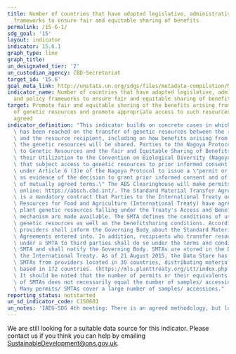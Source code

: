 ```yaml
---
title: Number of countries that have adopted legislative, administrative and policy
  frameworks to ensure fair and equitable sharing of benefits
permalink: /15-6-1/
sdg_goal: '15'
layout: indicator
indicator: 15.6.1
graph_type: line
graph_title:
un_designated_tier: '2'
un_custodian_agency: CBD-Secretariat
target_id: '15.6'
goal_meta_link: http://unstats.un.org/sdgs/files/metadata-compilation/Metadata-Goal-15.pdf
indicator_name: Number of countries that have adopted legislative, administrative
  and policy frameworks to ensure fair and equitable sharing of benefits
target: Promote fair and equitable sharing of the benefits arising from the utilization
  of genetic resources and promote appropriate access to such resources, as internationally
  agreed
indicator_definition: "This indicator builds on concrete cases in which agreement\
  \ has been reached on the transfer of genetic resources between the resource provider\
  \ and the resource recipient, including on how benefits arising from the use of\
  \ the genetic resources will be shared. Parties to the Nagoya Protocol on Access\
  \ to Genetic Resources and the Fair and Equitable Sharing of Benefits Arising from\
  \ their Utilization to the Convention on Biological Diversity (Nagoya Protocol)\
  \ that subject access to genetic resources to prior informed consent are obliged\
  \ under Article 6 (3)e of the Nagoya Protocol to issue a \"permit or its equivalent\
  \ as evidence of the decision to grant prior informed consent and of the establishment\
  \ of mutually agreed terms.\" The ABS Clearinghouse will make permits available\
  \ online: https://absch.cbd.int/. The Standard Material Transfer Agreement (SMTA)\
  \ is a mandatory contract that Parties to the International Treaty on Plant Genetic\
  \ Resources for Food and Agriculture (International Treaty) have agreed to use whenever\
  \ plant genetic resources falling under the Treaty's Access and Benefit-sharing\
  \ mechanism are made available. The SMTA defines the conditions of use of the plant\
  \ genetic resources as well as the benefitsharing conditions. According to the SMTA\
  \ providers shall inform the Governing Body about the Standard Material Transfer\
  \ Agreements entered into. In addition, recipients who transfer resources received\
  \ under a SMTA to third parties shall do so under the terms and conditions of the\
  \ SMTA and shall notify the Governing Body. SMTAs are stored in the Data Store of\
  \ the International Treaty. As of 21 August 2015, the Data Store has recorded 34,898\
  \ SMTAs from providers located in 30 countries, distributing material to recipients\
  \ based in 172 countries. (https://mls.planttreaty.org/itt/index.php?r=stats/pubStats).\
  \ It should be noted that the number of permits or their equivalents and the number\
  \ of SMTAs does not necessarily equal the number of samples/ accessions made available.\
  \ Many permits/ SMTAs cover a large number of samples/ accessions."
reporting_status: notstarted
un_sd_indicator_code: C150601
un_notes: 'IAEG-SDG 4th meeting: There is an agreed methodology, but low data availability'
---
```


We are still looking for a suitable data source for this indicator. Please contact us if you think you can help by emailing <a href="mailto:SustainableDevelopment@ons.gov.uk">SustainableDevelopment@ons.gov.uk</a>.


